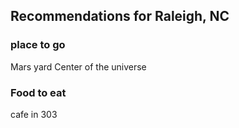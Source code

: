 ## Recommendations for Raleigh, NC
### place to go
Mars yard
Center of the universe
### Food to eat
cafe in 303
